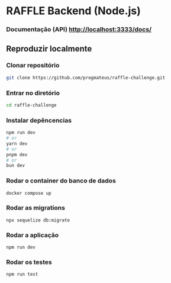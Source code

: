 # RAFFLE Backend (Node.js)

### Documentação (API) [http://localhost:3333/docs/](http://localhost:3333/docs/)

## Reproduzir localmente

### Clonar repositório

```bash
git clone https://github.com/progmateus/raffle-challenge.git
```

### Entrar no diretório

```bash
cd raffle-challenge
```

### Instalar depêncencias

```bash
npm run dev
# or
yarn dev
# or
pnpm dev
# or
bun dev
```

### Rodar o container do banco de dados

```
docker compose up
```

### Rodar as migrations

```
npx sequelize db:migrate
```

### Rodar a aplicação

```
npm run dev
```

### Rodar os testes

```
npm run test
```
